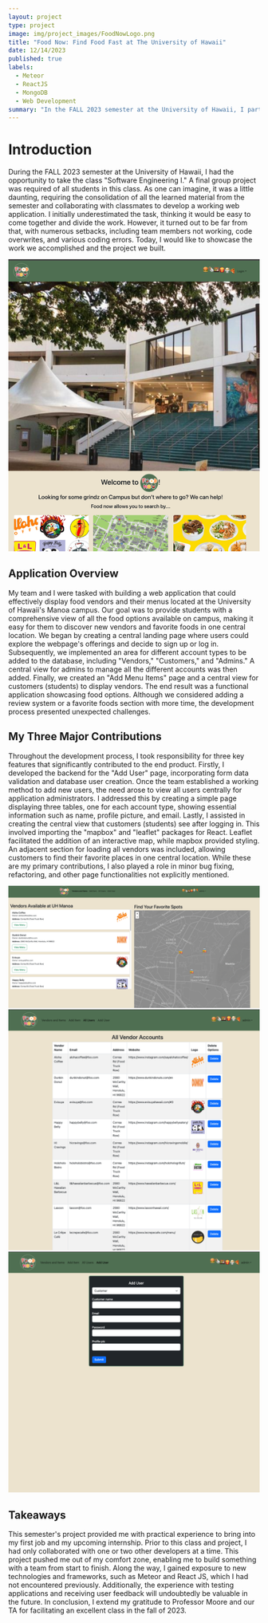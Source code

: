 ```yaml
---
layout: project
type: project
image: img/project_images/FoodNowLogo.png
title: "Food Now: Find Food Fast at The University of Hawaii"
date: 12/14/2023
published: true
labels:
  - Meteor
  - ReactJS
  - MongoDB
  - Web Development
summary: "In the FALL 2023 semester at the University of Hawaii, I participated in a Software Engineering I class where our group developed a web application for displaying food vendors on the Manoa campus. Despite initial challenges and setbacks, my key contributions included creating a user management system and implementing a central view with interactive maps, providing valuable experience for future endeavors."
---
```


# Introduction

During the FALL 2023 semester at the University of Hawaii, I had the opportunity to take the class "Software Engineering I." A final group project was required of all students in this class. As one can imagine, it was a little daunting, requiring the consolidation of all the learned material from the semester and collaborating with classmates to develop a working web application. I initially underestimated the task, thinking it would be easy to come together and divide the work. However, it turned out to be far from that, with numerous setbacks, including team members not working, code overwrites, and various coding errors. Today, I would like to showcase the work we accomplished and the project we built.

<img class="img-fluid" src="../img/project_images/p_main.png/">

## Application Overview

My team and I were tasked with building a web application that could effectively display food vendors and their menus located at the University of Hawaii's Manoa campus. Our goal was to provide students with a comprehensive view of all the food options available on campus, making it easy for them to discover new vendors and favorite foods in one central location. We began by creating a central landing page where users could explore the webpage's offerings and decide to sign up or log in. Subsequently, we implemented an area for different account types to be added to the database, including "Vendors," "Customers," and "Admins." A central view for admins to manage all the different accounts was then added. Finally, we created an "Add Menu Items" page and a central view for customers (students) to display vendors. The end result was a functional application showcasing food options. Although we considered adding a review system or a favorite foods section with more time, the development process presented unexpected challenges.

## My Three Major Contributions

Throughout the development process, I took responsibility for three key features that significantly contributed to the end product. Firstly, I developed the backend for the "Add User" page, incorporating form data validation and database user creation. Once the team established a working method to add new users, the need arose to view all users centrally for application administrators. I addressed this by creating a simple page displaying three tables, one for each account type, showing essential information such as name, profile picture, and email. Lastly, I assisted in creating the central view that customers (students) see after logging in. This involved importing the "mapbox" and "leaflet" packages for React. Leaflet facilitated the addition of an interactive map, while mapbox provided styling. An adjacent section for loading all vendors was included, allowing customers to find their favorite places in one central location. While these are my primary contributions, I also played a role in minor bug fixing, refactoring, and other page functionalities not explicitly mentioned.

<img class="img-fluid" src="../img/project_images/p_main2.png/">
<img class="img-fluid" src="../img/project_images/p_all.png/">
<img class="img-fluid" src="../img/project_images/p_add.png/">

## Takeaways

This semester's project provided me with practical experience to bring into my first job and my upcoming internship. Prior to this class and project, I had only collaborated with one or two other developers at a time. This project pushed me out of my comfort zone, enabling me to build something with a team from start to finish. Along the way, I gained exposure to new technologies and frameworks, such as Meteor and React JS, which I had not encountered previously. Additionally, the experience with testing applications and receiving user feedback will undoubtedly be valuable in the future. In conclusion, I extend my gratitude to Professor Moore and our TA for facilitating an excellent class in the fall of 2023.


